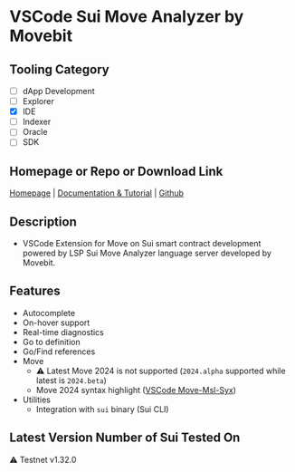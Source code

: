 # VSCode Sui Move Analyzer by Movebit

## Tooling Category

- [ ] dApp Development
- [ ] Explorer
- [x] IDE
- [ ] Indexer
- [ ] Oracle
- [ ] SDK

## Homepage or Repo or Download Link

[Homepage](https://movebit.xyz/analyzer) | [Documentation & Tutorial](https://marketplace.visualstudio.com/items?itemName=MoveBit.sui-move-analyzer) | [Github](https://github.com/movebit/sui-move-analyzer)

## Description

- VSCode Extension for Move on Sui smart contract development powered by LSP Sui Move Analyzer language server developed by Movebit.

## Features

- Autocomplete
- On-hover support
- Real-time diagnostics
- Go to definition
- Go/Find references
- Move
    - ⚠️ Latest Move 2024 is not supported (`2024.alpha` supported while latest is `2024.beta`)
    - Move 2024 syntax highlight ([VSCode Move-Msl-Syx](https://marketplace.visualstudio.com/items?itemName=MoveBit.move-msl-syx))
- Utilities
    - Integration with `sui` binary (Sui CLI)

## Latest Version Number of Sui Tested On

⚠️ Testnet v1.32.0